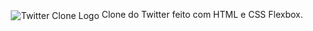 <p align="center">
  <img align="center" src="https://i.pinimg.com/originals/d1/8c/b0/d18cb00e69dd2062fbdb5916ea0edd58.png" title="Twitter Clone" alt="Twitter Clone Logo">
  Clone do Twitter feito com HTML e CSS Flexbox.
</p>
